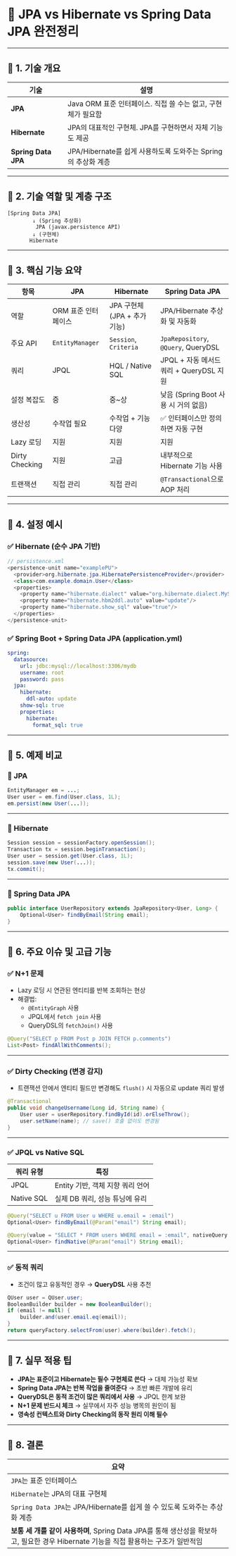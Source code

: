 
# 📘 JPA vs Hibernate vs Spring Data JPA 완전정리

---

## 🔷 1. 기술 개요

| 기술              | 설명 |
|-------------------|------|
| **JPA**           | Java ORM 표준 인터페이스. 직접 쓸 수는 없고, 구현체가 필요함 |
| **Hibernate**     | JPA의 대표적인 구현체. JPA를 구현하면서 자체 기능도 제공 |
| **Spring Data JPA** | JPA/Hibernate를 쉽게 사용하도록 도와주는 Spring의 추상화 계층 |

---

## 🔷 2. 기술 역할 및 계층 구조

```plaintext
[Spring Data JPA]
        ↓ (Spring 추상화)
         JPA (javax.persistence API)
        ↓ (구현체)
       Hibernate
```

---

## 🔷 3. 핵심 기능 요약

| 항목              | JPA                   | Hibernate                      | Spring Data JPA                          |
|-------------------|------------------------|--------------------------------|------------------------------------------|
| 역할              | ORM 표준 인터페이스      | JPA 구현체 (JPA + 추가 기능)     | JPA/Hibernate 추상화 및 자동화              |
| 주요 API          | `EntityManager`       | `Session`, `Criteria`         | `JpaRepository`, `@Query`, QueryDSL       |
| 쿼리              | JPQL                   | HQL / Native SQL              | JPQL + 자동 메서드 쿼리 + QueryDSL 지원     |
| 설정 복잡도       | 중                     | 중~상                          | 낮음 (Spring Boot 사용 시 거의 없음)       |
| 생산성            | 수작업 필요             | 수작업 + 기능 다양             | ✅ 인터페이스만 정의하면 자동 구현          |
| Lazy 로딩         | 지원                    | 지원                           | 지원                                     |
| Dirty Checking    | 지원                    | 고급                           | 내부적으로 Hibernate 기능 사용              |
| 트랜잭션          | 직접 관리                | 직접 관리                      | `@Transactional`으로 AOP 처리             |

---

## 🔷 4. 설정 예시

### ✅ Hibernate (순수 JPA 기반)

```java
// persistence.xml
<persistence-unit name="examplePU">
  <provider>org.hibernate.jpa.HibernatePersistenceProvider</provider>
  <class>com.example.domain.User</class>
  <properties>
    <property name="hibernate.dialect" value="org.hibernate.dialect.MySQL8Dialect"/>
    <property name="hibernate.hbm2ddl.auto" value="update"/>
    <property name="hibernate.show_sql" value="true"/>
  </properties>
</persistence-unit>
```

### ✅ Spring Boot + Spring Data JPA (application.yml)

```yaml
spring:
  datasource:
    url: jdbc:mysql://localhost:3306/mydb
    username: root
    password: pass
  jpa:
    hibernate:
      ddl-auto: update
    show-sql: true
    properties:
      hibernate:
        format_sql: true
```

---

## 🔷 5. 예제 비교

### 📌 JPA
```java
EntityManager em = ...;
User user = em.find(User.class, 1L);
em.persist(new User(...));
```

---

### 📌 Hibernate
```java
Session session = sessionFactory.openSession();
Transaction tx = session.beginTransaction();
User user = session.get(User.class, 1L);
session.save(new User(...));
tx.commit();
```

---

### 📌 Spring Data JPA
```java
public interface UserRepository extends JpaRepository<User, Long> {
    Optional<User> findByEmail(String email);
}
```

---

## 🔷 6. 주요 이슈 및 고급 기능

### ✅ N+1 문제

- Lazy 로딩 시 연관된 엔티티를 반복 조회하는 현상
- 해결법:
  - `@EntityGraph` 사용
  - JPQL에서 `fetch join` 사용
  - QueryDSL의 `fetchJoin()` 사용

```java
@Query("SELECT p FROM Post p JOIN FETCH p.comments")
List<Post> findAllWithComments();
```

---

### ✅ Dirty Checking (변경 감지)

- 트랜잭션 안에서 엔티티 필드만 변경해도 `flush()` 시 자동으로 update 쿼리 발생

```java
@Transactional
public void changeUsername(Long id, String name) {
    User user = userRepository.findById(id).orElseThrow();
    user.setName(name); // save() 호출 없이도 변경됨
}
```

---

### ✅ JPQL vs Native SQL

| 쿼리 유형  | 특징                          |
|------------|-------------------------------|
| JPQL       | Entity 기반, 객체 지향 쿼리 언어 |
| Native SQL | 실제 DB 쿼리, 성능 튜닝에 유리      |

```java
@Query("SELECT u FROM User u WHERE u.email = :email")
Optional<User> findByEmail(@Param("email") String email);

@Query(value = "SELECT * FROM users WHERE email = :email", nativeQuery = true)
Optional<User> findNative(@Param("email") String email);
```

---

### ✅ 동적 쿼리

- 조건이 많고 유동적인 경우 → **QueryDSL** 사용 추천

```java
QUser user = QUser.user;
BooleanBuilder builder = new BooleanBuilder();
if (email != null) {
    builder.and(user.email.eq(email));
}
return queryFactory.selectFrom(user).where(builder).fetch();
```

---

## 🔷 7. 실무 적용 팁

- **JPA는 표준이고 Hibernate는 필수 구현체로 쓴다** → 대체 가능성 확보
- **Spring Data JPA는 반복 작업을 줄여준다** → 초반 빠른 개발에 유리
- **QueryDSL은 동적 조건이 많은 쿼리에서 사용** → JPQL 한계 보완
- **N+1 문제 반드시 체크** → 실무에서 자주 성능 병목의 원인이 됨
- **영속성 컨텍스트와 Dirty Checking의 동작 원리 이해 필수**

---

## 🔷 8. 결론

| 요약 |
|------|
| `JPA`는 표준 인터페이스 |
| `Hibernate`는 JPA의 대표 구현체 |
| `Spring Data JPA`는 JPA/Hibernate를 쉽게 쓸 수 있도록 도와주는 추상화 계층 |
| **보통 세 개를 같이 사용하며**, Spring Data JPA를 통해 생산성을 확보하고, 필요한 경우 Hibernate 기능을 직접 활용하는 구조가 일반적임 |
